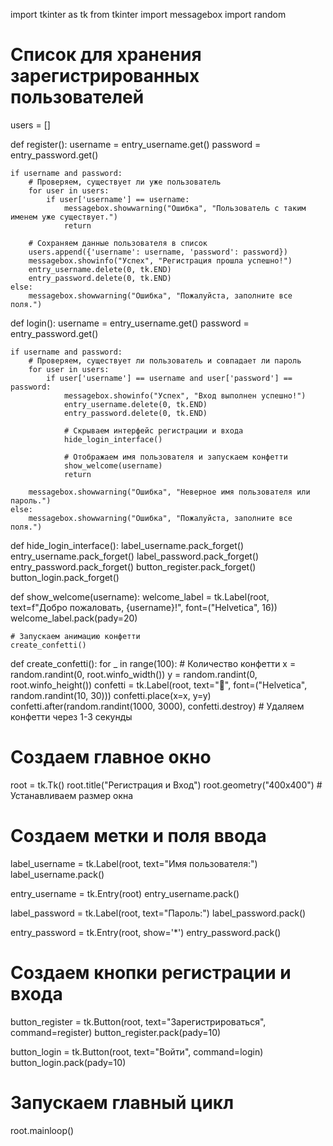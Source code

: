 import tkinter as tk
from tkinter import messagebox
import random

# Список для хранения зарегистрированных пользователей
users = []


def register():
    username = entry_username.get()
    password = entry_password.get()

    if username and password:
        # Проверяем, существует ли уже пользователь
        for user in users:
            if user['username'] == username:
                messagebox.showwarning("Ошибка", "Пользователь с таким именем уже существует.")
                return

        # Сохраняем данные пользователя в список
        users.append({'username': username, 'password': password})
        messagebox.showinfo("Успех", "Регистрация прошла успешно!")
        entry_username.delete(0, tk.END)
        entry_password.delete(0, tk.END)
    else:
        messagebox.showwarning("Ошибка", "Пожалуйста, заполните все поля.")


def login():
    username = entry_username.get()
    password = entry_password.get()

    if username and password:
        # Проверяем, существует ли пользователь и совпадает ли пароль
        for user in users:
            if user['username'] == username and user['password'] == password:
                messagebox.showinfo("Успех", "Вход выполнен успешно!")
                entry_username.delete(0, tk.END)
                entry_password.delete(0, tk.END)

                # Скрываем интерфейс регистрации и входа
                hide_login_interface()

                # Отображаем имя пользователя и запускаем конфетти
                show_welcome(username)
                return

        messagebox.showwarning("Ошибка", "Неверное имя пользователя или пароль.")
    else:
        messagebox.showwarning("Ошибка", "Пожалуйста, заполните все поля.")


def hide_login_interface():
    label_username.pack_forget()
    entry_username.pack_forget()
    label_password.pack_forget()
    entry_password.pack_forget()
    button_register.pack_forget()
    button_login.pack_forget()


def show_welcome(username):
    welcome_label = tk.Label(root, text=f"Добро пожаловать, {username}!", font=("Helvetica", 16))
    welcome_label.pack(pady=20)

    # Запускаем анимацию конфетти
    create_confetti()


def create_confetti():
    for _ in range(100):  # Количество конфетти
        x = random.randint(0, root.winfo_width())
        y = random.randint(0, root.winfo_height())
        confetti = tk.Label(root, text="🎉", font=("Helvetica", random.randint(10, 30)))
        confetti.place(x=x, y=y)
        confetti.after(random.randint(1000, 3000), confetti.destroy)  # Удаляем конфетти через 1-3 секунды


# Создаем главное окно
root = tk.Tk()
root.title("Регистрация и Вход")
root.geometry("400x400")  # Устанавливаем размер окна

# Создаем метки и поля ввода
label_username = tk.Label(root, text="Имя пользователя:")
label_username.pack()

entry_username = tk.Entry(root)
entry_username.pack()

label_password = tk.Label(root, text="Пароль:")
label_password.pack()

entry_password = tk.Entry(root, show='*')
entry_password.pack()

# Создаем кнопки регистрации и входа
button_register = tk.Button(root, text="Зарегистрироваться", command=register)
button_register.pack(pady=10)

button_login = tk.Button(root, text="Войти", command=login)
button_login.pack(pady=10)

# Запускаем главный цикл
root.mainloop()
